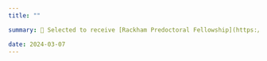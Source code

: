 ```yaml
---
title: ""

summary: 🎉 Selected to receive [Rackham Predoctoral Fellowship](https://cse.engin.umich.edu/stories/tianji-cong-receives-rackham-predoctoral-fellowship).

date: 2024-03-07
---
```

